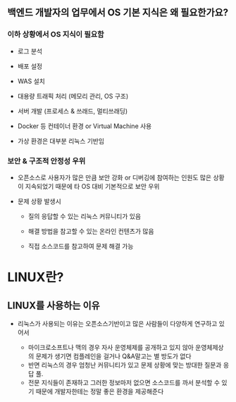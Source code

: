 ## 백엔드 개발자의 업무에서 OS 기본 지식은 왜 필요한가요?

### 이하 상황에서 OS 지식이 필요함

- 로그 분석

- 배포 설정

- WAS 설치

- 대용량 트래픽 처리 (메모리 관리, OS 구조)

-  서버 개발 (프로세스 & 쓰래드, 멀티쓰래딩)

- Docker 등 컨테이너 환경 or Virtual Machine 사용

- 가상 환경은 대부분 리눅스 기반임

### 보안 & 구조적 안정성 우위

- 오픈소스로 사용자가 많은 만큼 보안 강화 or 디버깅에 참여하는 인원도 많은 상황이 지속되었기 때문에 타 OS 대비 기본적으로 보안 우위

- 문제 상황 발생시

  - 질의 응답할 수 있는 리눅스 커뮤니티가 있음

  - 해결 방법을 참고할 수 있는 온라인 컨텐츠가 많음

  - 직접 소스코드를 참고하여 문제 해결 가능

# LINUX란?

## LINUX를 사용하는 이유

- 리눅스가 사용되는 이유는 오픈소스기반이고 많은 사람들이 다양하게 연구하고 있어서

    - 마이크로소프트나 맥의 경우 자사 운영체제를 공개하고 있지 않아 운영체제상의 문제가 생기면 컴플레인을 걸거나 Q&A말고는 별 방도가 없다
    - 반면 리눅스의 경우 엄청난 커뮤니티가 있고 문제 상황에 맞는 방대한 질문과 응답 풀.
    - 전문 지식들이 존재하고 그러한 정보마저 없으면 소스코드를 까서 분석할 수 있기 때문에 개발자한테는 정말 좋은 환경을 제공해준다

